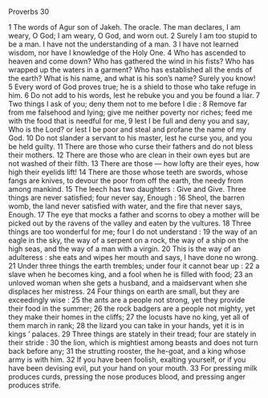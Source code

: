 Proverbs 30

1	The words of Agur son of Jakeh. The oracle. The man declares, I am weary, O God; I am weary, O God, and worn out.
2	Surely I am too stupid to be a man. I have not the understanding of a man.
3	I have not learned wisdom, nor have I knowledge of the Holy One.
4	Who has ascended to heaven and come down? Who has gathered the wind in his fists? Who has wrapped up the waters in a garment? Who has established all the ends of the earth? What is his name, and what is his son’s name? Surely you know!
5	Every word of God proves true; he is a shield to those who take refuge in him.
6	Do not add to his words, lest he rebuke you and you be found a liar.
7	Two things I ask of you; deny them not to me before I die :
8	Remove far from me falsehood and lying; give me neither poverty nor riches; feed me with the food that is needful for me,
9	lest I be full and deny you and say, Who is the Lord? or lest I be poor and steal and profane the name of my God.
10	Do not slander a servant to his master, lest he curse you, and you be held guilty.
11	There are those who curse their fathers and do not bless their mothers.
12	There are those who are clean in their own eyes but are not washed of their filth.
13	There are those — how lofty are their eyes, how high their eyelids lift!
14	There are those whose teeth are swords, whose fangs are knives, to devour the poor from off the earth, the needy from among mankind.
15	The leech has two daughters : Give and Give. Three things are never satisfied; four never say, Enough :
16	Sheol, the barren womb, the land never satisfied with water, and the fire that never says, Enough.
17	The eye that mocks a father and scorns to obey a mother will be picked out by the ravens of the valley and eaten by the vultures.
18	Three things are too wonderful for me; four I do not understand :
19	the way of an eagle in the sky, the way of a serpent on a rock, the way of a ship on the high seas, and the way of a man with a virgin.
20	This is the way of an adulteress : she eats and wipes her mouth and says, I have done no wrong.
21	Under three things the earth trembles; under four it cannot bear up :
22	a slave when he becomes king, and a fool when he is filled with food;
23	an unloved woman when she gets a husband, and a maidservant when she displaces her mistress.
24	Four things on earth are small, but they are exceedingly wise :
25	the ants are a people not strong, yet they provide their food in the summer;
26	the rock badgers are a people not mighty, yet they make their homes in the cliffs;
27	the locusts have no king, yet all of them march in rank;
28	the lizard you can take in your hands, yet it is in kings ’ palaces.
29	Three things are stately in their tread; four are stately in their stride :
30	the lion, which is mightiest among beasts and does not turn back before any;
31	the strutting rooster, the he-goat, and a king whose army is with him.
32	If you have been foolish, exalting yourself, or if you have been devising evil, put your hand on your mouth.
33	For pressing milk produces curds, pressing the nose produces blood, and pressing anger produces strife.

